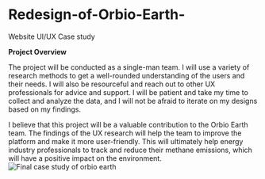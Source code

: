 # Redesign-of-Orbio-Earth-
Website UI/UX Case study

**Project Overview**

The project will be conducted as a single-man team. I will use a variety of research methods to get a well-rounded understanding of the users and their needs. I will also be resourceful and reach out to other UX professionals for advice and support. I will be patient and take my time to collect and analyze the data, and I will not be afraid to iterate on my designs based on my findings.

I believe that this project will be a valuable contribution to the Orbio Earth team. The findings of the UX research will help the team to improve the platform and make it more user-friendly. This will ultimately help energy industry professionals to track and reduce their methane emissions, which will have a positive impact on the environment.
![Final case study of orbio earth](https://github.com/Sabishimori/Redesign-of-Orbio-Earth-/assets/132654422/c4d2d0d6-d9b7-4be2-9315-46c86aa85044)
